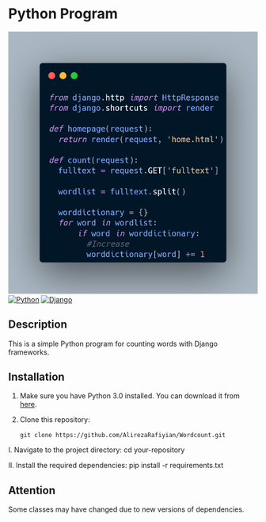 # Python Program
![Screenshot](carbon.png)
[![Python](https://img.shields.io/badge/Python-3.0-blue)](https://www.python.org/downloads/release/python-390/)
[![Django](https://img.shields.io/badge/Django-3.0-green)]((https://www.djangoproject.com/download/))

## Description
This is a simple Python program for counting words with Django frameworks.

## Installation
1. Make sure you have Python 3.0 installed. You can download it from [here](https://www.python.org/downloads/release/python-390/).
2. Clone this repository:

   ```shell
   git clone https://github.com/AlirezaRafiyian/Wordcount.git

I. Navigate to the project directory:
  cd your-repository

II. Install the required dependencies:
  pip install -r requirements.txt
## Attention
Some classes may have changed due to new versions of dependencies. 
